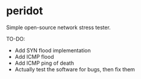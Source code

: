 # peridot
Simple open-source network stress tester. 


TO-DO:

- Add SYN flood implementation
- Add ICMP flood
- Add ICMP ping of death
- Actually test the software for bugs, then fix them
